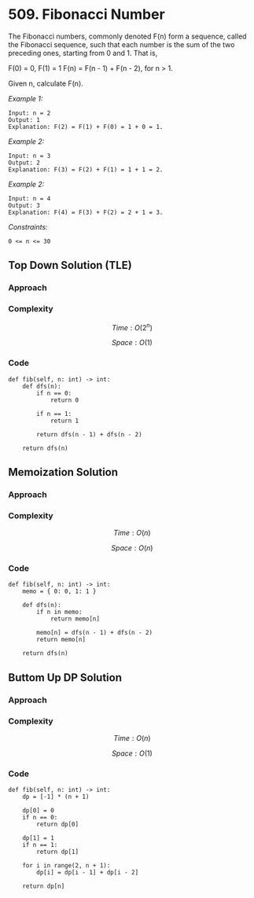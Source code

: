 # 509. Fibonacci Number
The Fibonacci numbers, commonly denoted F(n) form a sequence, called the Fibonacci sequence, such that each number is the sum of the two preceding ones, starting from 0 and 1. That is,

F(0) = 0, F(1) = 1
F(n) = F(n - 1) + F(n - 2), for n > 1.

Given n, calculate F(n).

*Example 1:*

```
Input: n = 2
Output: 1
Explanation: F(2) = F(1) + F(0) = 1 + 0 = 1.
```

*Example 2:*

```
Input: n = 3
Output: 2
Explanation: F(3) = F(2) + F(1) = 1 + 1 = 2.
```

*Example 2:*

```
Input: n = 4
Output: 3
Explanation: F(4) = F(3) + F(2) = 2 + 1 = 3.
```

*Constraints:*

```
0 <= n <= 30
```

## Top Down Solution (TLE)

### Approach
<!-- Describe your approach to solving the problem. -->

### Complexity
$$Time: O(2^n)$$

$$Space: O(1)$$

### Code
```
def fib(self, n: int) -> int:
    def dfs(n):
        if n == 0:
            return 0

        if n == 1:
            return 1

        return dfs(n - 1) + dfs(n - 2)

    return dfs(n)
```

## Memoization Solution

### Approach
<!-- Describe your approach to solving the problem. -->

### Complexity
$$Time: O(n)$$

$$Space: O(n)$$

### Code
```
def fib(self, n: int) -> int:
    memo = { 0: 0, 1: 1 }

    def dfs(n):
        if n in memo:
            return memo[n]

        memo[n] = dfs(n - 1) + dfs(n - 2)
        return memo[n]

    return dfs(n)
```

## Buttom Up DP Solution

### Approach
<!-- Describe your approach to solving the problem. -->

### Complexity
$$Time: O(n)$$

$$Space: O(1)$$

### Code
```
def fib(self, n: int) -> int:
    dp = [-1] * (n + 1)
    
    dp[0] = 0        
    if n == 0:
        return dp[0]

    dp[1] = 1
    if n == 1:
        return dp[1]

    for i in range(2, n + 1):
        dp[i] = dp[i - 1] + dp[i - 2]

    return dp[n]
```